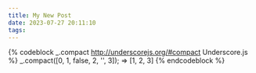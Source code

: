 ```yaml
---
title: My New Post
date: 2023-07-27 20:11:10
tags:
---
```


{% codeblock _.compact http://underscorejs.org/#compact Underscore.js %}
_.compact([0, 1, false, 2, '', 3]);
=> [1, 2, 3]
{% endcodeblock %}